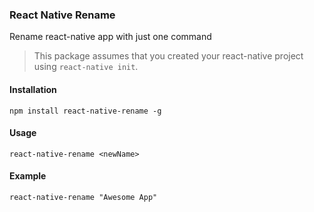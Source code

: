 ### React Native Rename
Rename react-native app with just one command

> This package assumes that you created your react-native project using `react-native init`.

#### Installation
```
npm install react-native-rename -g
```

#### Usage
```
react-native-rename <newName>
```

#### Example
```
react-native-rename "Awesome App"
```